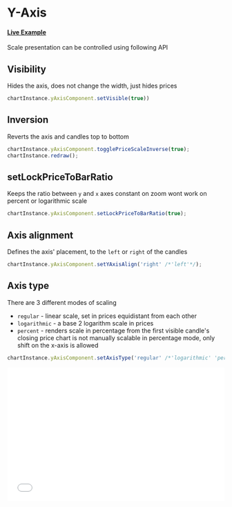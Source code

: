 # Y-Axis

#### <!--CSB_LINK-->[Live Example](https://codesandbox.io/s/ydqx44)<!--/CSB_LINK-->

Scale presentation can be controlled using following API

## Visibility

Hides the axis, does not change the width, just hides prices

```js
chartInstance.yAxisComponent.setVisible(true))
```

## Inversion

Reverts the axis and candles top to bottom

```js
chartInstance.yAxisComponent.togglePriceScaleInverse(true);
chartInstance.redraw();
```

## setLockPriceToBarRatio

Keeps the ratio between `y` and `x` axes constant on zoom
wont work on percent or logarithmic scale

```js
chartInstance.yAxisComponent.setLockPriceToBarRatio(true);
```

## Axis alignment

Defines the axis' placement, to the `left` or `right` of the candles

```js
chartInstance.yAxisComponent.setYAxisAlign('right' /*'left'*/);
```

## Axis type

There are 3 different modes of scaling

-   `regular` - linear scale, set in prices equidistant from each other
-   `logarithmic` - a base 2 logarithm scale in prices
-   `percent` - renders scale in percentage from the first visible candle's closing price
    chart is not manually scalable in percentage mode, only shift on the x-axis is allowed

```js
chartInstance.yAxisComponent.setAxisType('regular' /*'logarithmic' 'percent'*/);
```

<iframe src="./index.html" style="width:100%; border:none; height: 310px" title="DXCharts Lite React integration"></iframe>

